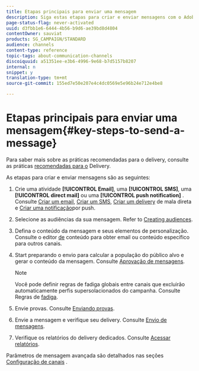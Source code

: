 ```yaml
---
title: Etapas principais para enviar uma mensagem
description: Siga estas etapas para criar e enviar mensagens com o Adobe Campaign.
page-status-flag: never-activated
uuid: d3fbb1e6-6444-4b56-b9d6-ae39bd8d4804
contentOwner: sauviat
products: SG_CAMPAIGN/STANDARD
audience: channels
content-type: reference
topic-tags: about-communication-channels
discoiquuid: a51351ee-e3b6-4996-9e68-b7d5157b8207
internal: n
snippet: y
translation-type: tm+mt
source-git-commit: 155ed7e50e207e4c4dc0569e5e96b24e712e4be8

---
```



# Etapas principais para enviar uma mensagem{#key-steps-to-send-a-message}

Para saber mais sobre as práticas recomendadas para o delivery, consulte as práticas [recomendadas para o](https://helpx.adobe.com/br/campaign/kb/delivery-best-practices.html) Delivery.

As etapas para criar e enviar mensagens são as seguintes:

1. Crie uma atividade **[!UICONTROL Email]**, uma **[!UICONTROL SMS]**, uma **[!UICONTROL direct mail]** ou uma **[!UICONTROL push notification]** . Consulte [Criar um email](../../channels/using/creating-an-email.md), [Criar um SMS](../../channels/using/creating-an-sms-message.md), [Criar um delivery](../../channels/using/creating-the-direct-mail.md) de mala direta e [Criar uma notificação](../../channels/using/preparing-and-sending-a-push-notification.md)por push.
1. Selecione as audiências da sua mensagem. Refer to [Creating audiences](../../audiences/using/creating-audiences.md).
1. Defina o conteúdo da mensagem e seus elementos de personalização. Consulte o editor [de](../../designing/using/designing-content-in-adobe-campaign.md) conteúdo para obter email ou conteúdo específico para outros canais.
1. Start preparando o envio para calcular a população do público alvo e gerar o conteúdo da mensagem. Consulte [Aprovação de mensagens](../../sending/using/preparing-the-send.md).

   >[!NOTE]
   >
   >Você pode definir regras de fadiga globais entre canais que excluirão automaticamente perfis supersolacionados do campanha. Consulte Regras de [fadiga](../../sending/using/fatigue-rules.md).

1. Envie provas. Consulte [Enviando provas](../../sending/using/sending-proofs.md).
1. Envie a mensagem e verifique seu delivery. Consulte [Envio de mensagens](../../sending/using/confirming-the-send.md).
1. Verifique os relatórios do delivery dedicados. Consulte [Acessar relatórios](../../reporting/using/about-dynamic-reports.md).

Parâmetros de mensagem avançada são detalhados nas seções [Configuração de canais](../../administration/using/about-channel-configuration.md) .
